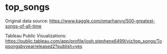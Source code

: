 # top_songs

Original data source:  https://www.kaggle.com/omarhanyy/500-greatest-songs-of-all-time

Tableau Public Visualizations:  https://public.tableau.com/app/profile/josh.stephens6499/viz/top_songs/Topsongsbyyearreleased2?publish=yes
